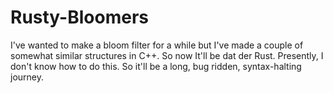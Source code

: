 # Rusty-Bloomers
I've wanted to make a bloom filter for a while but I've made a couple of somewhat similar structures in C++. So now It'll be dat der Rust. Presently, I don't know how to do this. So it'll be a long, bug ridden, syntax-halting journey.
